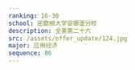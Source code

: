 ```yaml
---
ranking: 16-30
school: 密歇根大学安娜堡分校
description: 全美第二十六
src: /assets/offer_update/124.jpg
major: 应用经济
sequence: 86
---
```

